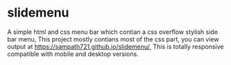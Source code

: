 # slidemenu
A simple html and css menu bar which contian a css overflow stylish side bar menu,
This project mostly contians most of the css part,
you can view output at https://sampath721.github.io/slidemenu/,
This is totally responsive compatible with mobile and desktop versions.
